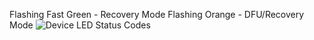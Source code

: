 Flashing Fast Green - Recovery Mode
Flashing Orange - DFU/Recovery Mode
![Device LED Status Codes](https://i.imgur.com/YZ58YsV.png)